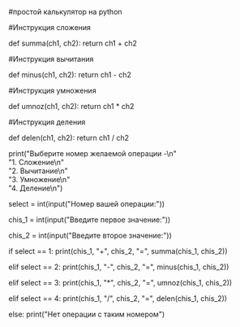 #простой калькулятор на python

#Инструкция сложения

def summa(ch1, ch2): return ch1 + ch2

#Инструкция вычитания

def minus(ch1, ch2): return ch1 - ch2

#Инструкция умножения

def umnoz(ch1, ch2): return ch1 * ch2

#Инструкция деления

def delen(ch1, ch2): return ch1 / ch2
 
print("Выберите номер желаемой операции -\n" \
        "1. Сложение\n" \
        "2. Вычитание\n" \
        "3. Умножение\n" \
        "4. Деление\n")

select = int(input("Номер вашей операции:"))

chis_1 = int(input("Введите первое значение:"))

chis_2 = int(input("Введите второе значение:"))

if select == 1:
    print(chis_1, "+", chis_2, "=", summa(chis_1, chis_2))

elif select == 2:
    print(chis_1, "-", chis_2, "=", minus(chis_1, chis_2))

elif select == 3:
    print(chis_1, "*", chis_2, "=", umnoz(chis_1, chis_2))

elif select == 4:
    print(chis_1, "/", chis_2, "=", delen(chis_1, chis_2))

else:
    print("Нет операции с таким номером")
